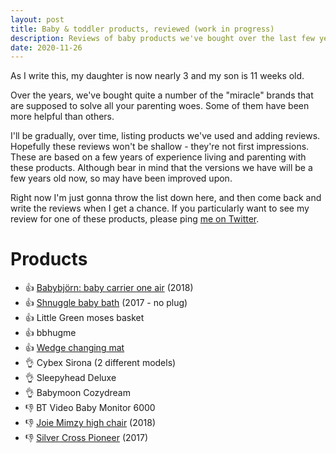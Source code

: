 ```yaml
---
layout: post
title: Baby & toddler products, reviewed (work in progress)
description: Reviews of baby products we've bought over the last few years
date: 2020-11-26
---
```


As I write this, my daughter is now nearly 3 and my son is 11 weeks old.

Over the years, we've bought quite a number of the "miracle" brands that are supposed to solve all your parenting woes. Some of them have been more helpful than others.

I'll be gradually, over time, listing products we've used and adding reviews. Hopefully these reviews won't be shallow - they're not first impressions. These are based on a few years of experience living and parenting with these products. Although bear in mind that the versions we have will be a few years old now, so may have been improved upon.

Right now I'm just gonna throw the list down here, and then come back and write the reviews when I get a chance. If you particularly want to see my review for one of these products, please ping <a href="https://twitter.com/nottrobin">me on Twitter</a>.

# Products

- 👍 [Babybjörn: baby carrier one air][one-air] (2018)
- 👍 [Shnuggle baby bath][shnuggle] (2017 - no plug)
- 👍 Little Green moses basket
- 👍 bbhugme
- 👍 [Wedge changing mat][wedge]
- 👌 Cybex Sirona (2 different models)
- 👌 Sleepyhead Deluxe
- 👌 Babymoon Cozydream
- 👎 BT Video Baby Monitor 6000
- 👎 [Joie Mimzy high chair][mimzy] (2018)
- 👎 [Silver Cross Pioneer][pioneer] (2017)

[one-air]: https://www.babybjorn.co.uk/baby-carriers/baby-carrier-one-air/ "Babybjörn: baby carrier one air"
[shnuggle]: https://shnuggle.com/product/shnuggle-baby-bath-with-foam-backrest "Shnuggle Baby Bath With Plug & Foam Backrest"
[mimzy]: https://uk.joiebaby.com/product/mimzy/ "Joie Mimzy high chair"
[pioneer]: https://www.silvercrossbaby.com/prams-pushchairs/prams/pioneer-2020/ "Silver Cross Pioneer 2020 Sapphire"
[wedge]: https://www.johnlewis.com/john-lewis-partners-wedge-star-changing-mat-white-star/p3303810
